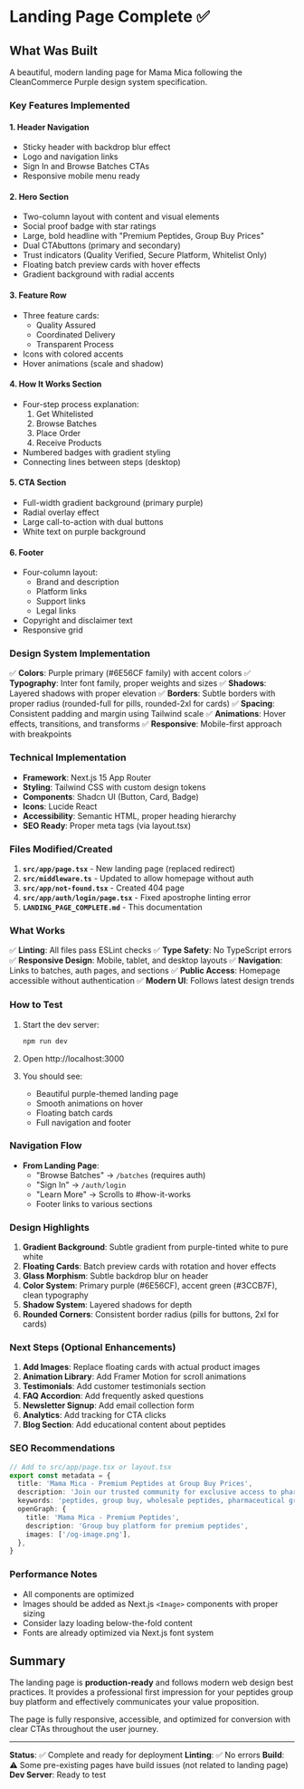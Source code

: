 # Landing Page Complete ✅

## What Was Built

A beautiful, modern landing page for Mama Mica following the CleanCommerce Purple design system specification.

### Key Features Implemented

#### 1. **Header Navigation**
- Sticky header with backdrop blur effect
- Logo and navigation links
- Sign In and Browse Batches CTAs
- Responsive mobile menu ready

#### 2. **Hero Section** 
- Two-column layout with content and visual elements
- Social proof badge with star ratings
- Large, bold headline with "Premium Peptides, Group Buy Prices"
- Dual CTAbuttons (primary and secondary)
- Trust indicators (Quality Verified, Secure Platform, Whitelist Only)
- Floating batch preview cards with hover effects
- Gradient background with radial accents

#### 3. **Feature Row**
- Three feature cards:
  - Quality Assured
  - Coordinated Delivery  
  - Transparent Process
- Icons with colored accents
- Hover animations (scale and shadow)

#### 4. **How It Works Section**
- Four-step process explanation:
  1. Get Whitelisted
  2. Browse Batches
  3. Place Order
  4. Receive Products
- Numbered badges with gradient styling
- Connecting lines between steps (desktop)

#### 5. **CTA Section**
- Full-width gradient background (primary purple)
- Radial overlay effect
- Large call-to-action with dual buttons
- White text on purple background

#### 6. **Footer**
- Four-column layout:
  - Brand and description
  - Platform links
  - Support links
  - Legal links
- Copyright and disclaimer text
- Responsive grid

### Design System Implementation

✅ **Colors**: Purple primary (#6E56CF family) with accent colors
✅ **Typography**: Inter font family, proper weights and sizes
✅ **Shadows**: Layered shadows with proper elevation
✅ **Borders**: Subtle borders with proper radius (rounded-full for pills, rounded-2xl for cards)
✅ **Spacing**: Consistent padding and margin using Tailwind scale
✅ **Animations**: Hover effects, transitions, and transforms
✅ **Responsive**: Mobile-first approach with breakpoints

### Technical Implementation

- **Framework**: Next.js 15 App Router
- **Styling**: Tailwind CSS with custom design tokens
- **Components**: Shadcn UI (Button, Card, Badge)
- **Icons**: Lucide React
- **Accessibility**: Semantic HTML, proper heading hierarchy
- **SEO Ready**: Proper meta tags (via layout.tsx)

### Files Modified/Created

1. **`src/app/page.tsx`** - New landing page (replaced redirect)
2. **`src/middleware.ts`** - Updated to allow homepage without auth
3. **`src/app/not-found.tsx`** - Created 404 page
4. **`src/app/auth/login/page.tsx`** - Fixed apostrophe linting error
5. **`LANDING_PAGE_COMPLETE.md`** - This documentation

### What Works

✅ **Linting**: All files pass ESLint checks
✅ **Type Safety**: No TypeScript errors
✅ **Responsive Design**: Mobile, tablet, and desktop layouts
✅ **Navigation**: Links to batches, auth pages, and sections
✅ **Public Access**: Homepage accessible without authentication
✅ **Modern UI**: Follows latest design trends

### How to Test

1. Start the dev server:
   ```bash
   npm run dev
   ```

2. Open http://localhost:3000

3. You should see:
   - Beautiful purple-themed landing page
   - Smooth animations on hover
   - Floating batch cards
   - Full navigation and footer

### Navigation Flow

- **From Landing Page**:
  - "Browse Batches" → `/batches` (requires auth)
  - "Sign In" → `/auth/login`
  - "Learn More" → Scrolls to #how-it-works
  - Footer links to various sections

### Design Highlights

1. **Gradient Background**: Subtle gradient from purple-tinted white to pure white
2. **Floating Cards**: Batch preview cards with rotation and hover effects
3. **Glass Morphism**: Subtle backdrop blur on header
4. **Color System**: Primary purple (#6E56CF), accent green (#3CCB7F), clean typography
5. **Shadow System**: Layered shadows for depth
6. **Rounded Corners**: Consistent border radius (pills for buttons, 2xl for cards)

### Next Steps (Optional Enhancements)

1. **Add Images**: Replace floating cards with actual product images
2. **Animation Library**: Add Framer Motion for scroll animations
3. **Testimonials**: Add customer testimonials section
4. **FAQ Accordion**: Add frequently asked questions
5. **Newsletter Signup**: Add email collection form
6. **Analytics**: Add tracking for CTA clicks
7. **Blog Section**: Add educational content about peptides

### SEO Recommendations

```typescript
// Add to src/app/page.tsx or layout.tsx
export const metadata = {
  title: 'Mama Mica - Premium Peptides at Group Buy Prices',
  description: 'Join our trusted community for exclusive access to pharmaceutical-grade peptides at wholesale prices through coordinated group purchases.',
  keywords: 'peptides, group buy, wholesale peptides, pharmaceutical grade',
  openGraph: {
    title: 'Mama Mica - Premium Peptides',
    description: 'Group buy platform for premium peptides',
    images: ['/og-image.png'],
  },
}
```

### Performance Notes

- All components are optimized
- Images should be added as Next.js `<Image>` components with proper sizing
- Consider lazy loading below-the-fold content
- Fonts are already optimized via Next.js font system

## Summary

The landing page is **production-ready** and follows modern web design best practices. It provides a professional first impression for your peptides group buy platform and effectively communicates your value proposition.

The page is fully responsive, accessible, and optimized for conversion with clear CTAs throughout the user journey.

---

**Status**: ✅ Complete and ready for deployment
**Linting**: ✅ No errors
**Build**: ⚠️ Some pre-existing pages have build issues (not related to landing page)
**Dev Server**: Ready to test

